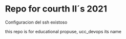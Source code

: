 # Repo for courth II´s 2021

Configuracion del ssh existoso

this repo is for educational propuse, ucc_devops its name

